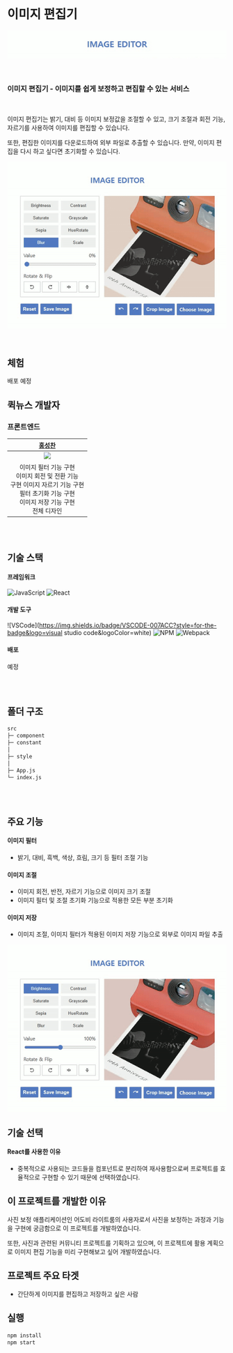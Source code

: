 # 이미지 편집기

![banner](https://github.com/Hschan2/ToyProject/blob/master/pictureFilter/editor-project/imageFilter.PNG?raw=true)

<br/>

### **이미지 편집기** - 이미지를 쉽게 보정하고 편집할 수 있는 서비스

<br/>

이미지 편집기는 밝기, 대비 등 이미지 보정값을 조절할 수 있고, 크기 조절과 회전 기능, 자르기를 사용하여 이미지를 편집할 수 있습니다.   

또한, 편집한 이미지를 다운로드하여 외부 파일로 추출할 수 있습니다. 만약, 이미지 편집을 다시 하고 싶다면 초기화할 수 있습니다.   

![imageFilter](https://github.com/Hschan2/ToyProject/raw/master/pictureFilter/editor-project/1.gif)

<br/>

## 체험
배포 예정   

## 퀵뉴스 개발자

### 프론트엔드
| [홍성찬](https://github.com/Hschan2) |
| :---: |
| ![](https://avatars.githubusercontent.com/u/39434913?v=4) |
| 이미지 필터 기능 구현 <br/> 이미지 회전 및 전환 기능 <br/> 구현 이미지 자르기 기능 구현 <br/> 필터 초기화 기능 구현 <br/> 이미지 저장 기능 구현 <br/> 전체 디자인 |

<br/>
<br/>

## 기술 스택

#### 프레임워크
![JavaScript](https://img.shields.io/badge/javascript-%23323330.svg?style=for-the-badge&logo=javascript&logoColor=%23F7DF1E)
![React](https://img.shields.io/badge/react-61DAFB?style=for-the-badge&logo=react&logoColor=black)

#### 개발 도구
![VSCode](https://img.shields.io/badge/VSCODE-007ACC?style=for-the-badge&logo=visual studio code&logoColor=white)
![NPM](https://img.shields.io/badge/NPM-CB3837?style=for-the-badge)
![Webpack](https://img.shields.io/badge/Webpack-8DD6F9?style=for-the-badge)

#### 배포
예정

<br/>
<br/>

## 폴더 구조
```
src
├─ component
├─ constant
│
├─ style
│
├─ App.js
└─ index.js
```

<br/>
<br/>

## 주요 기능
#### 이미지 필터
* 밝기, 대비, 흑백, 색상, 흐림, 크기 등 필터 조절 기능

#### 이미지 조절
* 이미지 회전, 반전, 자르기 기능으로 이미지 크기 조절
* 이미지 필터 및 조절 초기화 기능으로 적용한 모든 부분 초기화

#### 이미지 저장
* 이미지 조절, 이미지 필터가 적용된 이미지 저장 기능으로 외부로 이미지 파일 추출

![이미지저장](https://github.com/Hschan2/ToyProject/raw/master/pictureFilter/editor-project/2.gif)

## 기술 선택
#### React를 사용한 이유
* 중복적으로 사용되는 코드들을 컴포넌트로 분리하여 재사용함으로써 프로젝트를 효율적으로 구현할 수 있기 때문에 선택하였습니다.

## 이 프로젝트를 개발한 이유
사진 보정 애플리케이션인 어도비 라이트룸의 사용자로서 사진을 보정하는 과정과 기능을 구현에 궁금함으로 이 프로젝트를 개발하였습니다.   

또한, 사진과 관련된 커뮤니티 프로젝트를 기획하고 있으며, 이 프로젝트에 활용 계획으로 이미지 편집 기능을 미리 구현해보고 싶어 개발하였습니다.   

## 프로젝트 주요 타겟
* 간단하게 이미지를 편집하고 저장하고 싶은 사람

## 실행
```
npm install
npm start
```